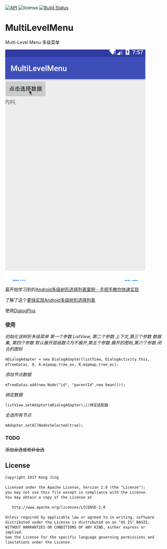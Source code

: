  [![API](https://img.shields.io/badge/API-14%2B-green.svg?style=flat)](https://android-arsenal.com/api?level=14) ![license](https://img.shields.io/badge/license-Apache-000000.svg) [![Build Status](https://www.travis-ci.org/kong-jing/MultiLevelMenu.svg?branch=master)](https://www.travis-ci.org/kong-jing/MultiLevelMenu)

# MultiLevelMenu
Multi-Level Menu 多级菜单

![](https://github.com/kong-jing/MultiLevelMenu/blob/master/multilevelmenu.gif)

最开始学习到的[Android多级树形选择列表案例 - 手把手教你快速实现](http://www.jianshu.com/p/b76572fb4e60)

了解了这个[更快实现Android多级树形选择列表](http://www.jianshu.com/p/090904d2b689)

使用[DialogPlus](http://blog.csdn.net/ss1168805219/article/details/54954427#属性方法)

### 使用

*初始化该树形多级菜单 第一个参数  ListView, 第二个参数  上下文,第三个参数  数据集, 第四个参数  默认展开层级数 0为不展开,第五个参数  展开的图标,第六个参数  闭合的图标*

``mDialogAdapter =
            new DialogAdapter(listView, DialogActivity.this, mTreeDatas, 0, R.mipmap.tree_ex,
                R.mipmap.tree_ec);``

*添加节点数据*

``mTreeDatas.add(new Node("id", "parentId",new bean()));``

*绑定数据*

``listView.setAdapter(mDialogAdapter);//绑定适配器``

*全选所有节点*

``mAdapter.setAllNodesSelected(true);``

### TODO
~~添加全选或者非全选~~

License
-------

    Copyright 2017 Kong Jing

    Licensed under the Apache License, Version 2.0 (the "License");
    you may not use this file except in compliance with the License.
    You may obtain a copy of the License at

       http://www.apache.org/licenses/LICENSE-2.0

    Unless required by applicable law or agreed to in writing, software
    distributed under the License is distributed on an "AS IS" BASIS,
    WITHOUT WARRANTIES OR CONDITIONS OF ANY KIND, either express or implied.
    See the License for the specific language governing permissions and
    limitations under the License.
